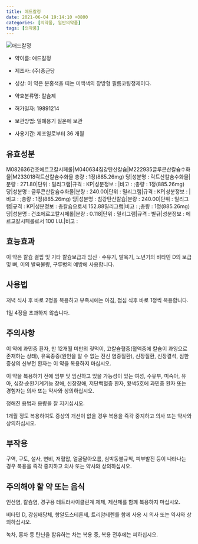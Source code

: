 ```yaml
---
title: 애드칼정
date: 2021-06-04 19:14:10 +0800
categories: [의약품, 일반의약품]
tags: [의약품]
---
```

![애드칼정](https://nedrug.mfds.go.kr/pbp/cmn/itemImageDownload/147427304865900070)

- 약이름: 애드칼정
- 제조사: (주)종근당
- 성상: 이 약은 분홍색을 띠는 미백색의 장방형 필름코팅정제이다. 

- 약효분류명: 칼슘제
- 허가일자: 19891214
- 보관방법: 밀폐용기 실온에 보관
- 사용기간: 제조일로부터 36 개월
## 유효성분
M082636건조에르고칼시페롤|M040634침강탄산칼슘|M222935글루콘산칼슘수화물|M233018락트산칼슘수화물
총량 : 1정(885.26mg) 당|성분명 : 락트산칼슘수화물|분량 : 271.80|단위 : 밀리그램|규격 : KP|성분정보 : |비고 : ;총량 : 1정(885.26mg) 당|성분명 : 글루콘산칼슘수화물|분량 : 240.00|단위 : 밀리그램|규격 : KP|성분정보 : |비고 : ;총량 : 1정(885.26mg) 당|성분명 : 침강탄산칼슘|분량 : 240.00|단위 : 밀리그램|규격 : KP|성분정보 : 총칼슘으로서 152.88밀리그램|비고 : ;총량 : 1정(885.26mg) 당|성분명 : 건조에르고칼시페롤|분량 : 0.118|단위 : 밀리그램|규격 : 별규|성분정보 : 에르고칼시페롤로서 100 I.U.|비고 :
## 효능효과
이 약은 칼슘 결핍 및 기타 칼슘보급과 임신ㆍ수유기, 발육기, 노년기의 비타민 D의 보급 및 뼈, 이의 발육불량, 구루병의 예방에 사용합니다. 

## 사용법
저녁 식사 후 바로 2정을 복용하고 부족시에는 아침, 점심 식후 바로 1정씩 복용합니다.

1일 4정을 초과하지 않습니다.

## 주의사항
이 약에 과민증 환자, 만 12개월 미만의 젖먹이, 고칼슘혈증(혈액중에 칼슘이 과잉으로 존재하는 상태), 유육종증(원인을 알 수 없는 전신 염증질환), 신장질환, 신장결석, 심한 증상의 신부전 환자는 이 약을 복용하지 마십시오.

이 약을 복용하기 전에 임부 및 임신하고 있을 가능성이 있는 여성, 수유부, 미숙아, 유아, 심장·순환기계기능 장애, 신장장애, 저단백혈증 환자, 황색5호에 과민증 환자 또는 경험자는 의사 또는 약사와 상의하십시오.

정해진 용법과 용량을 잘 지키십시오.

1개월 정도 복용하여도 증상의 개선이 없을 경우 복용을 즉각 중지하고 의사 또는 약사와 상의하십시오.

## 부작용
구역, 구토, 설사, 변비, 저혈압, 얼굴달아오름, 심박동불규칙, 피부발진 등이 나타나는 경우 복용을 즉각 중지하고 의사 또는 약사와 상의하십시오.

## 주의해야 할 약 또는 음식
인산염, 칼슘염, 경구용 테트라사이클린계 제제, 제산제를 함께 복용하지 마십시오.

비타민 D, 강심배당체, 항알도스테론제, 트리암테렌를 함께 사용 시 의사 또는 약사와 상의하십시오.

녹차, 홍차 등 탄닌을 함유하는 차는 복용 중, 복용 전후에는 피하십시오.

